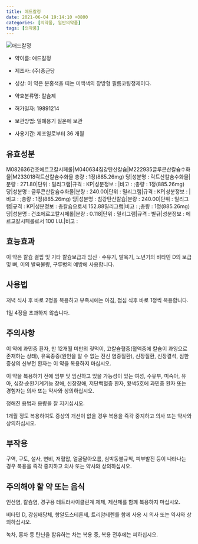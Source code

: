 ```yaml
---
title: 애드칼정
date: 2021-06-04 19:14:10 +0800
categories: [의약품, 일반의약품]
tags: [의약품]
---
```

![애드칼정](https://nedrug.mfds.go.kr/pbp/cmn/itemImageDownload/147427304865900070)

- 약이름: 애드칼정
- 제조사: (주)종근당
- 성상: 이 약은 분홍색을 띠는 미백색의 장방형 필름코팅정제이다. 

- 약효분류명: 칼슘제
- 허가일자: 19891214
- 보관방법: 밀폐용기 실온에 보관
- 사용기간: 제조일로부터 36 개월
## 유효성분
M082636건조에르고칼시페롤|M040634침강탄산칼슘|M222935글루콘산칼슘수화물|M233018락트산칼슘수화물
총량 : 1정(885.26mg) 당|성분명 : 락트산칼슘수화물|분량 : 271.80|단위 : 밀리그램|규격 : KP|성분정보 : |비고 : ;총량 : 1정(885.26mg) 당|성분명 : 글루콘산칼슘수화물|분량 : 240.00|단위 : 밀리그램|규격 : KP|성분정보 : |비고 : ;총량 : 1정(885.26mg) 당|성분명 : 침강탄산칼슘|분량 : 240.00|단위 : 밀리그램|규격 : KP|성분정보 : 총칼슘으로서 152.88밀리그램|비고 : ;총량 : 1정(885.26mg) 당|성분명 : 건조에르고칼시페롤|분량 : 0.118|단위 : 밀리그램|규격 : 별규|성분정보 : 에르고칼시페롤로서 100 I.U.|비고 :
## 효능효과
이 약은 칼슘 결핍 및 기타 칼슘보급과 임신ㆍ수유기, 발육기, 노년기의 비타민 D의 보급 및 뼈, 이의 발육불량, 구루병의 예방에 사용합니다. 

## 사용법
저녁 식사 후 바로 2정을 복용하고 부족시에는 아침, 점심 식후 바로 1정씩 복용합니다.

1일 4정을 초과하지 않습니다.

## 주의사항
이 약에 과민증 환자, 만 12개월 미만의 젖먹이, 고칼슘혈증(혈액중에 칼슘이 과잉으로 존재하는 상태), 유육종증(원인을 알 수 없는 전신 염증질환), 신장질환, 신장결석, 심한 증상의 신부전 환자는 이 약을 복용하지 마십시오.

이 약을 복용하기 전에 임부 및 임신하고 있을 가능성이 있는 여성, 수유부, 미숙아, 유아, 심장·순환기계기능 장애, 신장장애, 저단백혈증 환자, 황색5호에 과민증 환자 또는 경험자는 의사 또는 약사와 상의하십시오.

정해진 용법과 용량을 잘 지키십시오.

1개월 정도 복용하여도 증상의 개선이 없을 경우 복용을 즉각 중지하고 의사 또는 약사와 상의하십시오.

## 부작용
구역, 구토, 설사, 변비, 저혈압, 얼굴달아오름, 심박동불규칙, 피부발진 등이 나타나는 경우 복용을 즉각 중지하고 의사 또는 약사와 상의하십시오.

## 주의해야 할 약 또는 음식
인산염, 칼슘염, 경구용 테트라사이클린계 제제, 제산제를 함께 복용하지 마십시오.

비타민 D, 강심배당체, 항알도스테론제, 트리암테렌를 함께 사용 시 의사 또는 약사와 상의하십시오.

녹차, 홍차 등 탄닌을 함유하는 차는 복용 중, 복용 전후에는 피하십시오.

